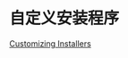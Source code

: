 # 自定义安装程序

[Customizing Installers](https://doc.qt.io/qtinstallerframework/ifw-customizing-installers.html)



